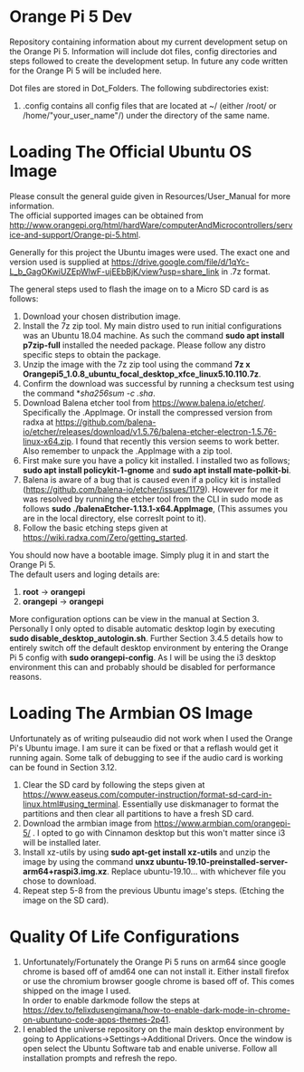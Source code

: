 # Orange Pi 5 Dev
Repository containing information about my current development setup on the Orange Pi 5. Information will include dot files, config directories and steps followed to create the development setup. In future any code written for the Orange Pi 5 will be included here. 

Dot files are stored in Dot_Folders. The following subdirectories exist:

1) .config contains all config files that are located at ~/ (either /root/ or /home/"your_user_name"/) under the directory of the same name.

# Loading The Official Ubuntu OS Image
Please consult the general guide given in Resources/User_Manual for more information.  
The official supported images can be obtained from http://www.orangepi.org/html/hardWare/computerAndMicrocontrollers/service-and-support/Orange-pi-5.html.  

Generally for this project the Ubuntu images were used. The exact one and version used is supplied at https://drive.google.com/file/d/1qYc-L_b_GagOKwiUZEpWlwF-ujEEbBjK/view?usp=share_link in .7z format.  

The general steps used to flash the image on to a Micro SD card is as follows:

1) Download your chosen distribution image.
2) Install the 7z zip tool. My main distro used to run initial configurations was an Ubuntu 18.04 machine. As such the command **sudo apt install p7zip-full** installed the needed package. Please follow any distro specific steps to obtain the package.
3) Unzip the image with the 7z zip tool using the command **7z x Orangepi5_1.0.8_ubuntu_focal_desktop_xfce_linux5.10.110.7z**.
4) Confirm the download was successful by running a checksum test using the command **sha256sum -c *.sha**.
5) Download Balena etcher tool from https://www.balena.io/etcher/. Specifically the .AppImage. Or install the compressed version from radxa at https://github.com/balena-io/etcher/releases/download/v1.5.76/balena-etcher-electron-1.5.76-linux-x64.zip. I found that recently this version seems to work better. Also remember to unpack the .AppImage with a zip tool.
6) First make sure you have a policy kit installed. I installed two as follows; **sudo apt install policykit-1-gnome** and **sudo apt install mate-polkit-bi**.
7) Balena is aware of a bug that is caused even if a policy kit is installed (https://github.com/balena-io/etcher/issues/1179). However for me it was resolved by running the etcher tool from the CLI in sudo mode as follows **sudo ./balenaEtcher-1.13.1-x64.AppImage**, (This assumes you are in the local directory, else correslt point to it).
8) Follow the basic etching steps given at https://wiki.radxa.com/Zero/getting_started.

You should now have a bootable image. Simply plug it in and start the Orange Pi 5.  
The default users and loging details are:  

1) **root** -> **orangepi** 
2) **orangepi** -> **orangepi**

More configuration options can be view in the manual at Section 3. Personally I only opted to disable automatic desktop login by executing **sudo disable_desktop_autologin.sh**. Further Section 3.4.5 details how to entirely switch off the default desktop environment by entering the Orange Pi 5 config with **sudo orangepi-config**. As I will be using the i3 desktop environment this can and probably should be disabled for performance reasons.

# Loading The Armbian OS Image

Unfortunately as of writing pulseaudio did not work when I used the Orange Pi's Ubuntu image. I am sure it can be fixed or that a reflash would get it running again. Some talk of debugging to see if the audio card is working can be found in Section 3.12. 

1) Clear the SD card by following the steps given at https://www.easeus.com/computer-instruction/format-sd-card-in-linux.html#using_terminal. Essentially use diskmanager to format the partitions and then clear all partitions to have a fresh SD card.
2) Download the armbian image from https://www.armbian.com/orangepi-5/ . I opted to go with Cinnamon desktop but this won't matter since i3 will be installed later.
3) Install xz-utils by using **sudo apt-get install xz-utils** and unzip the image by using the command **unxz ubuntu-19.10-preinstalled-server-arm64+raspi3.img.xz**. Replace ubuntu-19.10... with whichever file you chose to download.
4) Repeat step 5-8 from the previous Ubuntu image's steps. (Etching the image on the SD card).


# Quality Of Life Configurations

1) Unfortunately/Fortunately the Orange Pi 5 runs on arm64 since google chrome is based off of amd64 one can not install it. Either install firefox or use the chromium browser google chrome is based off of. This comes shipped on the image I used.  
In order to enable darkmode follow the steps at https://dev.to/felixdusengimana/how-to-enable-dark-mode-in-chrome-on-ubuntuno-code-apps-themes-2p41.
2) I enabled the universe repository on the main desktop environment by going to Applications->Settings->Additional Drivers. Once the window is open select the Ubuntu Software tab and enable universe. Follow all installation prompts and refresh the repo.




